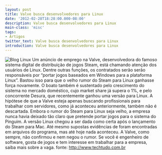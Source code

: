 ```yaml
---
layout: post
title: Valve busca desenvolvedores para Linux
date: '2012-02-28T18:28:00.000-08:00'
description: Valve busca desenvolvedores para Linux
main-class: 'misc'
tags:
- Artigos
twitter_text: Valve busca desenvolvedores para Linux
introduction: Valve busca desenvolvedores para Linux
---
```

![Blog Linux](http://s.glbimg.com/po/tt/f/300x200/2011/02/14/steam.jpg "Blog Linux")
Um anúncio de emprego na Valve, desenvolvedora do famoso sistema digital de distribuição de jogos Steam, está chamando atenção dos usuários de Linux.  Dentre outras funções, os contratados serão serão responsáveis por  “portar jogos baseados em Windows para a plataforma Linux”. Bastou isso  para que o velho rumor do Steam para Linux ganhasse força novamente.
O boato também é sustentado pelo crescimento do sistema no mercado  doméstico, cujo market share já supera o 1%, e pelo concorrente Desura,  que recentemente ganhou uma versão para Linux. A hipótese de que a Valve  esteja apenas buscando profissionais para trabalhar com servidores,  como já aconteceu anteriormente, também não é descartada.
Embora o rumor do Steam para Linux seja velho, a empresa nunca havia  deixado tão claro que pretende portar jogos para o sistema do Pinguim. A  versão Linux chegou a ser dada como certa após o lançamento do Steam  para Mac. Até mesmo supostas evidências de foram encontradas em arquivos  do programa, mas até hoje nada aconteceu.
A Valve, como sempre, não confirmou e nem negou o rumor. Se você é  engenheiro de software, gosta de jogos e tem interesse em trabalhar para  a empresa, saiba mais sobre a vaga.
fonte: http://www.techtudo.com.br
